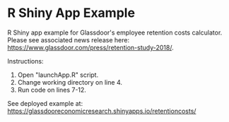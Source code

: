 # R Shiny App Example
R Shiny app example for Glassdoor's employee retention costs calculator. Please see associated news release here: https://www.glassdoor.com/press/retention-study-2018/.

Instructions:

1. Open "launchApp.R" script. 
2. Change working directory on line 4.
3. Run code on lines 7-12. 

See deployed example at: https://glassdooreconomicresearch.shinyapps.io/retentioncosts/
